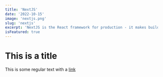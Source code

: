 ```yaml
---
title: 'NextJS'
date: '2022-10-15'
image: 'nextjs.png'
slug: 'nextjs'
excerpt: 'NextJS is the React framework for production - it makes building fullstack React apps and sites a breeze and ships with built-in SSR.'
isFeatured: true
---
```



# This is a title

This is some regular text with a [link](http://localhost:3000)

